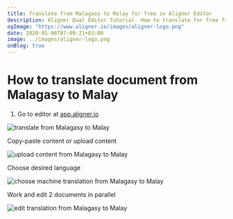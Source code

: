 ```yaml
---
title: Translate from Malagasy to Malay for free in Aligner Editor
description: Aligner Dual Editor Tutorial. How to translate for free from Malagasy to Malay. Aligner is multilingual document management platform. 
ogImage: "https://www.aligner.io/images/aligner-logo.png"
date: 2020-05-06T07:09:21+03:00
image: ../images/aligner-logo.png
onBlog: true
---
```


# How to translate document from Malagasy to Malay

1. Go to editor at [app.aligner.io](https://app.aligner.io "Aligner App web page")

![translate from Malagasy to Malay](../aligner-blank-editor.png "translate from Malagasy to Malay")

Copy-paste content or upload content

![upload content from Malagasy to Malay](../aligner-uploaded-document.png "upload content from Malagasy to Malay")

Choose desired language

![choose machine translation from Malagasy to Malay](../aligner-language-dropdown.png "choose machine translation from Malagasy to Malay")

Work and edit 2 documents in parallel

![edit translation from Malagasy to Malay](../aligner-double-sitded-editor.png "edit translation from Malagasy to Malay")

